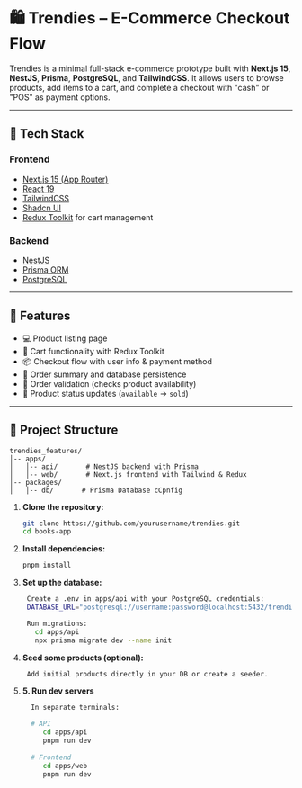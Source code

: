 # 🛍️ Trendies – E-Commerce Checkout Flow

Trendies is a minimal full-stack e-commerce prototype built with **Next.js 15**, **NestJS**, **Prisma**, **PostgreSQL**, and **TailwindCSS**. It allows users to browse products, add items to a cart, and complete a checkout with "cash" or "POS" as payment options.

---

## 🔧 Tech Stack

### Frontend
- [Next.js 15 (App Router)](https://nextjs.org/)
- [React 19](https://react.dev/)
- [TailwindCSS](https://tailwindcss.com/)
- [Shadcn UI](https://ui.shadcn.com/)
- [Redux Toolkit](https://redux-toolkit.js.org/) for cart management

### Backend
- [NestJS](https://nestjs.com/)
- [Prisma ORM](https://www.prisma.io/)
- [PostgreSQL](https://www.postgresql.org/)

---

## 🚀 Features

- 💻 Product listing page
- 🛒 Cart functionality with Redux Toolkit
- 📦 Checkout flow with user info & payment method
- 🧾 Order summary and database persistence
- 🔐 Order validation (checks product availability)
- 🔄 Product status updates (`available` → `sold`)

---

## 📁 Project Structure
```
trendies_features/
│-- apps/
│   │-- api/       # NestJS backend with Prisma 
│   │-- web/       # Next.js frontend with Tailwind & Redux
│-- packages/          
│   │-- db/       # Prisma Database cCpnfig
```


1. **Clone the repository:**
   ```sh
   git clone https://github.com/yourusername/trendies.git
   cd books-app
   ```

2. **Install dependencies:**
   ```sh
   pnpm install
   ```

3. **Set up the database:**
   ```sh
    Create a .env in apps/api with your PostgreSQL credentials:
    DATABASE_URL="postgresql://username:password@localhost:5432/trendies"
   
    Run migrations:
      cd apps/api
      npx prisma migrate dev --name init
   ```
   
4. **Seed some products (optional):**
   ```sh
    Add initial products directly in your DB or create a seeder.
   ```

5. **5. Run dev servers**
   ```sh
     In separate terminals:
   
     # API
        cd apps/api
        pnpm run dev
      
     # Frontend
        cd apps/web
        pnpm run dev
   ```
